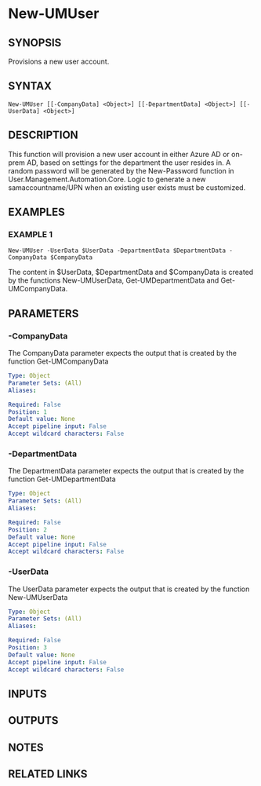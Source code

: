 ﻿---
external help file: User.Management.Automation-help.xml
Module Name: User.Management.Automation
online version:
schema: 2.0.0
---

# New-UMUser

## SYNOPSIS
Provisions a new user account.

## SYNTAX

```
New-UMUser [[-CompanyData] <Object>] [[-DepartmentData] <Object>] [[-UserData] <Object>]
```

## DESCRIPTION
This function will provision a new user account in either Azure AD or on-prem AD, based on settings for the department the user resides in.
A random password will be generated by the New-Password function in User.Management.Automation.Core.
Logic to generate a new samaccountname/UPN when an existing user exists must be customized.

## EXAMPLES

### EXAMPLE 1
```
New-UMUser -UserData $UserData -DepartmentData $DepartmentData -CompanyData $CompanyData
```

The content in $UserData, $DepartmentData and $CompanyData is created by the functions New-UMUserData, Get-UMDepartmentData and Get-UMCompanyData.

## PARAMETERS

### -CompanyData
The CompanyData parameter expects the output that is created by the function Get-UMCompanyData

```yaml
Type: Object
Parameter Sets: (All)
Aliases:

Required: False
Position: 1
Default value: None
Accept pipeline input: False
Accept wildcard characters: False
```

### -DepartmentData
The DepartmentData parameter expects the output that is created by the function Get-UMDepartmentData

```yaml
Type: Object
Parameter Sets: (All)
Aliases:

Required: False
Position: 2
Default value: None
Accept pipeline input: False
Accept wildcard characters: False
```

### -UserData
The UserData parameter expects the output that is created by the function New-UMUserData

```yaml
Type: Object
Parameter Sets: (All)
Aliases:

Required: False
Position: 3
Default value: None
Accept pipeline input: False
Accept wildcard characters: False
```

## INPUTS

## OUTPUTS

## NOTES

## RELATED LINKS
